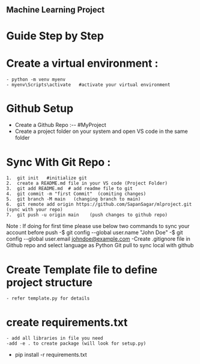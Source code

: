 ##  Machine Learning Project

# Guide Step by Step

# Create a virtual environment :
    - python -m venv myenv
    - myenv\Scripts\activate   #activate your virtual environment

# Github Setup
- Create a Github Repo :-- #MyProject
- Create a project folder on your system and open VS code in the same folder
# Sync With Git Repo :
    1.	git init   #initialize git 
    2.	create a README.md file in your VS code (Project Folder)
    3.	git add README.md  # add readme file to git
    4.	git commit -m "first Commit"  (comiting changes)
    5.	git branch -M main   (changing branch to main)
    6.	git remote add origin https://github.com/SapanSagar/mlproject.git  (sync with your repo)
    7.	git push -u origin main    (push changes to github repo)

Note : If doing for first time please use below two commands to sync your account before push
-$ git config --global user.name "John Doe"
-$ git config --global user.email johndoe@example.com
-Create .gitignore file in Github repo and select language as Python
Git pull to sync local with github

# Create Template file to define project structure
    - refer template.py for details
# create requirements.txt
    - add all libraries in file you need
    -add -e . to create package (will look for setup.py)

- pip install -r requirements.txt




